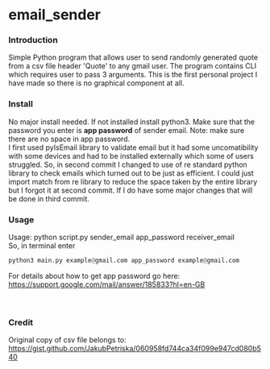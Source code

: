 # email_sender

### Introduction
Simple Python program that allows user to send randomly generated quote 
from a csv file header 'Quote' to any gmail user. 
The program contains CLI which requires user to pass 3 arguments. 
This is the first personal project I have made so there is no graphical component at all.
<br>

### Install
No major install needed. If not installed install python3. Make sure that the password you enter 
is <b>app password</b> of sender email. Note: make sure there are no space in app password.
<br>
I first used pyIsEmail library to validate email but it had some uncomatibility with some devices 
and had to be installed externally which some of users struggled. So, in second commit I changed to use of re standard python 
library to check emails which turned out to be just as efficient. I could just import match from re library to reduce the space taken by
the entire library but I forgot it at second commit. If I do have some major changes that will be done in third commit.
<br>

### Usage
Usage: python script.py sender_email app_password receiver_email
<br>
So, in terminal enter 

```python
python3 main.py example@gmail.com app_password example@gmail.com
```

For details about how to get app password go here:
https://support.google.com/mail/answer/185833?hl=en-GB
<br><br><br>
### Credit
Original copy of csv file belongs to: https://gist.github.com/JakubPetriska/060958fd744ca34f099e947cd080b540
